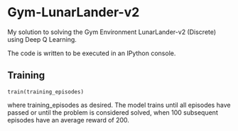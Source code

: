 # Gym-LunarLander-v2
My solution to solving the Gym Environment LunarLander-v2 (Discrete) using Deep Q Learning.

The code is written to be executed in an IPython console.

## Training
```
train(training_episodes)
```
where training_episodes as desired. The model trains until all episodes have passed or until the problem is considered solved, when 100 subsequent episodes have an average reward of 200.
